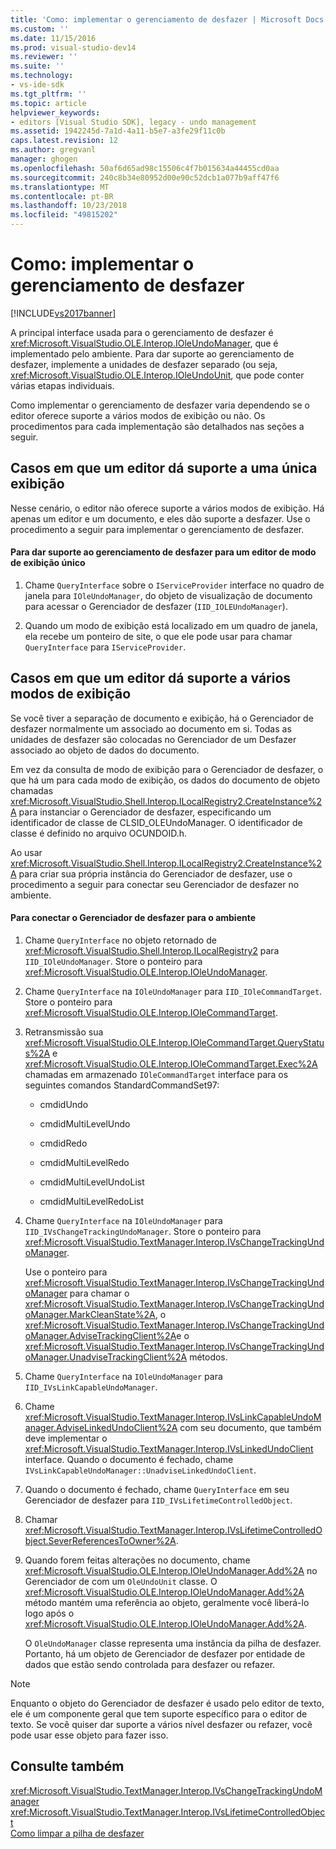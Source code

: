 ```yaml
---
title: 'Como: implementar o gerenciamento de desfazer | Microsoft Docs'
ms.custom: ''
ms.date: 11/15/2016
ms.prod: visual-studio-dev14
ms.reviewer: ''
ms.suite: ''
ms.technology:
- vs-ide-sdk
ms.tgt_pltfrm: ''
ms.topic: article
helpviewer_keywords:
- editors [Visual Studio SDK], legacy - undo management
ms.assetid: 1942245d-7a1d-4a11-b5e7-a3fe29f11c0b
caps.latest.revision: 12
ms.author: gregvanl
manager: ghogen
ms.openlocfilehash: 50af6d65ad98c15506c4f7b015634a44455cd0aa
ms.sourcegitcommit: 240c8b34e80952d00e90c52dcb1a077b9aff47f6
ms.translationtype: MT
ms.contentlocale: pt-BR
ms.lasthandoff: 10/23/2018
ms.locfileid: "49815202"
---
```

# <a name="how-to-implement-undo-management"></a>Como: implementar o gerenciamento de desfazer
[!INCLUDE[vs2017banner](../includes/vs2017banner.md)]

A principal interface usada para o gerenciamento de desfazer é <xref:Microsoft.VisualStudio.OLE.Interop.IOleUndoManager>, que é implementado pelo ambiente. Para dar suporte ao gerenciamento de desfazer, implemente a unidades de desfazer separado (ou seja, <xref:Microsoft.VisualStudio.OLE.Interop.IOleUndoUnit>, que pode conter várias etapas individuais.  
  
 Como implementar o gerenciamento de desfazer varia dependendo se o editor oferece suporte a vários modos de exibição ou não. Os procedimentos para cada implementação são detalhados nas seções a seguir.  
  
## <a name="cases-where-an-editor-supports-a-single-view"></a>Casos em que um editor dá suporte a uma única exibição  
 Nesse cenário, o editor não oferece suporte a vários modos de exibição. Há apenas um editor e um documento, e eles dão suporte a desfazer. Use o procedimento a seguir para implementar o gerenciamento de desfazer.  
  
#### <a name="to-support-undo-management-for-a-single-view-editor"></a>Para dar suporte ao gerenciamento de desfazer para um editor de modo de exibição único  
  
1.  Chame `QueryInterface` sobre o `IServiceProvider` interface no quadro de janela para `IOleUndoManager`, do objeto de visualização de documento para acessar o Gerenciador de desfazer (`IID_IOLEUndoManager`).  
  
2.  Quando um modo de exibição está localizado em um quadro de janela, ela recebe um ponteiro de site, o que ele pode usar para chamar `QueryInterface` para `IServiceProvider`.  
  
## <a name="cases-where-an-editor-supports-multiple-views"></a>Casos em que um editor dá suporte a vários modos de exibição  
 Se você tiver a separação de documento e exibição, há o Gerenciador de desfazer normalmente um associado ao documento em si. Todas as unidades de desfazer são colocadas no Gerenciador de um Desfazer associado ao objeto de dados do documento.  
  
 Em vez da consulta de modo de exibição para o Gerenciador de desfazer, o que há um para cada modo de exibição, os dados do documento de objeto chamadas <xref:Microsoft.VisualStudio.Shell.Interop.ILocalRegistry2.CreateInstance%2A> para instanciar o Gerenciador de desfazer, especificando um identificador de classe de CLSID_OLEUndoManager. O identificador de classe é definido no arquivo OCUNDOID.h.  
  
 Ao usar <xref:Microsoft.VisualStudio.Shell.Interop.ILocalRegistry2.CreateInstance%2A> para criar sua própria instância do Gerenciador de desfazer, use o procedimento a seguir para conectar seu Gerenciador de desfazer no ambiente.  
  
#### <a name="to-hook-your-undo-manager-into-the-environment"></a>Para conectar o Gerenciador de desfazer para o ambiente  
  
1. Chame `QueryInterface` no objeto retornado de <xref:Microsoft.VisualStudio.Shell.Interop.ILocalRegistry2> para `IID_IOleUndoManager`. Store o ponteiro para <xref:Microsoft.VisualStudio.OLE.Interop.IOleUndoManager>.  
  
2. Chame `QueryInterface` na `IOleUndoManager` para `IID_IOleCommandTarget`. Store o ponteiro para <xref:Microsoft.VisualStudio.OLE.Interop.IOleCommandTarget>.  
  
3. Retransmissão sua <xref:Microsoft.VisualStudio.OLE.Interop.IOleCommandTarget.QueryStatus%2A> e <xref:Microsoft.VisualStudio.OLE.Interop.IOleCommandTarget.Exec%2A> chamadas em armazenado `IOleCommandTarget` interface para os seguintes comandos StandardCommandSet97:  
  
   -   cmdidUndo  
  
   -   cmdidMultiLevelUndo  
  
   -   cmdidRedo  
  
   -   cmdidMultiLevelRedo  
  
   -   cmdidMultiLevelUndoList  
  
   -   cmdidMultiLevelRedoList  
  
4. Chame `QueryInterface` na `IOleUndoManager` para `IID_IVsChangeTrackingUndoManager`. Store o ponteiro para <xref:Microsoft.VisualStudio.TextManager.Interop.IVsChangeTrackingUndoManager>.  
  
    Use o ponteiro para <xref:Microsoft.VisualStudio.TextManager.Interop.IVsChangeTrackingUndoManager> para chamar o <xref:Microsoft.VisualStudio.TextManager.Interop.IVsChangeTrackingUndoManager.MarkCleanState%2A>, o <xref:Microsoft.VisualStudio.TextManager.Interop.IVsChangeTrackingUndoManager.AdviseTrackingClient%2A>e o <xref:Microsoft.VisualStudio.TextManager.Interop.IVsChangeTrackingUndoManager.UnadviseTrackingClient%2A> métodos.  
  
5. Chame `QueryInterface` na `IOleUndoManager` para `IID_IVsLinkCapableUndoManager`.  
  
6. Chame <xref:Microsoft.VisualStudio.TextManager.Interop.IVsLinkCapableUndoManager.AdviseLinkedUndoClient%2A> com seu documento, que também deve implementar o <xref:Microsoft.VisualStudio.TextManager.Interop.IVsLinkedUndoClient> interface. Quando o documento é fechado, chame `IVsLinkCapableUndoManager::UnadviseLinkedUndoClient`.  
  
7. Quando o documento é fechado, chame `QueryInterface` em seu Gerenciador de desfazer para `IID_IVsLifetimeControlledObject`.  
  
8. Chamar <xref:Microsoft.VisualStudio.TextManager.Interop.IVsLifetimeControlledObject.SeverReferencesToOwner%2A>.  
  
9. Quando forem feitas alterações no documento, chame <xref:Microsoft.VisualStudio.OLE.Interop.IOleUndoManager.Add%2A> no Gerenciador de com um `OleUndoUnit` classe. O <xref:Microsoft.VisualStudio.OLE.Interop.IOleUndoManager.Add%2A> método mantém uma referência ao objeto, geralmente você liberá-lo logo após o <xref:Microsoft.VisualStudio.OLE.Interop.IOleUndoManager.Add%2A>.  
  
   O `OleUndoManager` classe representa uma instância da pilha de desfazer. Portanto, há um objeto de Gerenciador de desfazer por entidade de dados que estão sendo controlada para desfazer ou refazer.  
  
> [!NOTE]
>  Enquanto o objeto do Gerenciador de desfazer é usado pelo editor de texto, ele é um componente geral que tem suporte específico para o editor de texto. Se você quiser dar suporte a vários nível desfazer ou refazer, você pode usar esse objeto para fazer isso.  
  
## <a name="see-also"></a>Consulte também  
 <xref:Microsoft.VisualStudio.TextManager.Interop.IVsChangeTrackingUndoManager>   
 <xref:Microsoft.VisualStudio.TextManager.Interop.IVsLifetimeControlledObject>   
 [Como limpar a pilha de desfazer](../extensibility/how-to-clear-the-undo-stack.md)

